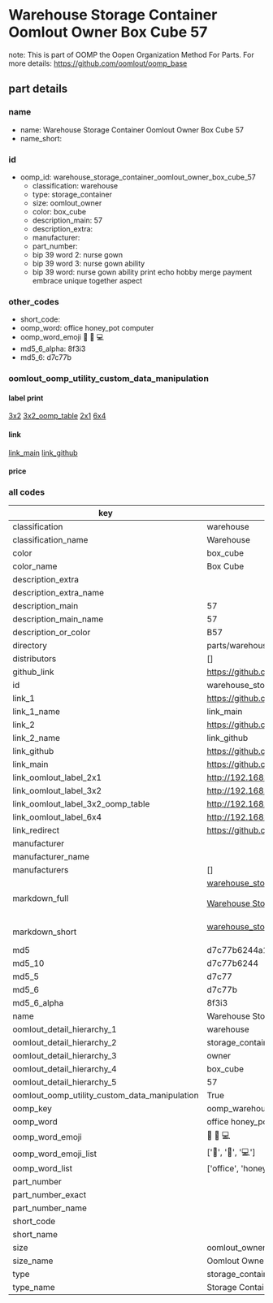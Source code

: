 # Warehouse Storage Container Oomlout Owner Box Cube 57  

note: This is part of OOMP the Oopen Organization Method For Parts. For more details: https://github.com/oomlout/oomp_base

##  part details
  







### name
* name: Warehouse Storage Container Oomlout Owner Box Cube 57
* name_short: 
### id
* oomp_id: warehouse_storage_container_oomlout_owner_box_cube_57
  * classification: warehouse
  * type: storage_container
  * size: oomlout_owner
  * color: box_cube
  * description_main: 57
  * description_extra: 
  * manufacturer: 
  * part_number: 
  * bip 39 word 2: nurse gown
  * bip 39 word 3: nurse gown ability
  * bip 39 word: nurse gown ability print echo hobby merge payment embrace unique together aspect

### other_codes
* short_code: 
* oomp_word: office honey_pot computer
* oomp_word_emoji :office: :honey_pot: :computer:
* md5_6_alpha: 8f3i3
* md5_6: d7c77b






### oomlout_oomp_utility_custom_data_manipulation
#### label print
[3x2](http://192.168.1.245:1112/?label=oomp%208f3i3)
[3x2_oomp_table](http://192.168.1.108:1112/?label=oomp%208f3i3)
[2x1](http://192.168.1.242:1112/?label=oomp%208f3i3)
[6x4](http://192.168.1.55:1112/?label=oomp%208f3i3)    

#### link

[link_main](https://github.com/oomlout/oomlout_oomp_version_1_messy/tree/main/parts/warehouse_storage_container_oomlout_owner_box_cube_57) [link_github](https://github.com/oomlout/oomlout_oomp_version_1_messy/tree/main/parts/warehouse_storage_container_oomlout_owner_box_cube_57)                             

#### price







### all codes 
| key | value |  
| --- | --- |  
| classification | warehouse |  
| classification_name | Warehouse |  
| color | box_cube |  
| color_name | Box Cube |  
| description_extra |  |  
| description_extra_name |  |  
| description_main | 57 |  
| description_main_name | 57 |  
| description_or_color | B57 |  
| directory | parts/warehouse_storage_container_oomlout_owner_box_cube_57 |  
| distributors | [] |  
| github_link | https://github.com/oomlout/oomlout_oomp_part_src/tree/main/parts/warehouse_storage_container_oomlout_owner_box_cube_57 |  
| id | warehouse_storage_container_oomlout_owner_box_cube_57 |  
| link_1 | https://github.com/oomlout/oomlout_oomp_version_1_messy/tree/main/parts/warehouse_storage_container_oomlout_owner_box_cube_57 |  
| link_1_name | link_main |  
| link_2 | https://github.com/oomlout/oomlout_oomp_version_1_messy/tree/main/parts/warehouse_storage_container_oomlout_owner_box_cube_57 |  
| link_2_name | link_github |  
| link_github | https://github.com/oomlout/oomlout_oomp_version_1_messy/tree/main/parts/warehouse_storage_container_oomlout_owner_box_cube_57 |  
| link_main | https://github.com/oomlout/oomlout_oomp_version_1_messy/tree/main/parts/warehouse_storage_container_oomlout_owner_box_cube_57 |  
| link_oomlout_label_2x1 | http://192.168.1.242:1112/?label=oomp%208f3i3 |  
| link_oomlout_label_3x2 | http://192.168.1.245:1112/?label=oomp%208f3i3 |  
| link_oomlout_label_3x2_oomp_table | http://192.168.1.108:1112/?label=oomp%208f3i3 |  
| link_oomlout_label_6x4 | http://192.168.1.55:1112/?label=oomp%208f3i3 |  
| link_redirect | https://github.com/oomlout/oomlout_oomp_version_1_messy/tree/main/parts/warehouse_storage_container_oomlout_owner_box_cube_57 |  
| manufacturer |  |  
| manufacturer_name |  |  
| manufacturers | [] |  
| markdown_full | [warehouse_storage_container_oomlout_owner_box_cube_57](none)<br>[](none)<br>[Warehouse Storage Container Oomlout Owner Box Cube 57](none)<br><br> |  
| markdown_short | [warehouse_storage_container_oomlout_owner_box_cube_57](none)<br><br> |  
| md5 | d7c77b6244a1b16db122faac00594cbc |  
| md5_10 | d7c77b6244 |  
| md5_5 | d7c77 |  
| md5_6 | d7c77b |  
| md5_6_alpha | 8f3i3 |  
| name | Warehouse Storage Container Oomlout Owner Box Cube 57 |  
| oomlout_detail_hierarchy_1 | warehouse |  
| oomlout_detail_hierarchy_2 | storage_container |  
| oomlout_detail_hierarchy_3 | owner |  
| oomlout_detail_hierarchy_4 | box_cube |  
| oomlout_detail_hierarchy_5 | 57 |  
| oomlout_oomp_utility_custom_data_manipulation | True |  
| oomp_key | oomp_warehouse_storage_container_oomlout_owner_box_cube_57 |  
| oomp_word | office honey_pot computer |  
| oomp_word_emoji | :office: :honey_pot: :computer: |  
| oomp_word_emoji_list | [':office:', ':honey_pot:', ':computer:'] |  
| oomp_word_list | ['office', 'honey_pot', 'computer'] |  
| part_number |  |  
| part_number_exact |  |  
| part_number_name |  |  
| short_code |  |  
| short_name |  |  
| size | oomlout_owner |  
| size_name | Oomlout Owner |  
| type | storage_container |  
| type_name | Storage Container |  
